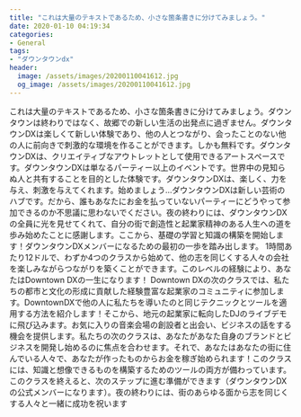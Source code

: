 ```yaml
---
title: "これは大量のテキストであるため、小さな箇条書きに分けてみましょう。"
date: 2020-01-10 04:19:34
categories:
- General
tags:
- "ダウンタウンdx"
header:
  image: /assets/images/20200110041612.jpg
  og_image: /assets/images/20200110041612.jpg
---
```


これは大量のテキストであるため、小さな箇条書きに分けてみましょう。ダウンタウンは終わりではなく、故郷での新しい生活の出発点に過ぎません。ダウンタウンDXは楽しくて新しい体験であり、他の人とつながり、会ったことのない他の人に前向きで刺激的な環境を作ることができます。しかも無料です。ダウンタウンDXは、クリエイティブなアウトレットとして使用できるアートスペースです。ダウンタウンDXは単なるパーティー以上のイベントです。世界中の見知らぬ人と共有することを目的とした体験です。ダウンタウンDXは、楽しく、力を与え、刺激を与えてくれます。始めましょう…ダウンタウンDXは新しい芸術のハブです。だから、誰もあなたにお金を払っていないパーティーにどうやって参加できるのか不思議に思わないでください。夜の終わりには、ダウンタウンDXの全員に光を見せてくれて、自分の街で創造性と起業家精神のある人生への道を歩み始めたことに感謝します。ここから、基礎の学習と知識の構築を開始します！ダウンタウンDXメンバーになるための最初の一歩を踏み出します。 1時間あたり12ドルで、わずか4つのクラスから始めて、他の志を同じくする人々の会社を楽しみながらつながりを築くことができます。このレベルの経験により、あなたはDowntown DXの一生になります！ Downtown DXの次のクラスでは、私たちの都市と文化の形成に貢献した経験豊富な起業家のコミュニティに参加します。DowntownDXで他の人に私たちを導いたのと同じテクニックとツールを適用する方法を紹介します！そこから、地元の起業家に転向したDJのライブデモに飛び込みます。お気に入りの音楽会場の創設者と出会い、ビジネスの話をする機会を提供します。私たちの次のクラスは、あなたがあなた自身のブランドとビジネスを開発し始めるのに焦点を合わせます。それで、あなたはあなたの街に住んでいる人々で、あなたが作ったものからお金を稼ぎ始められます！このクラスには、知識と想像できるものを構築するためのツールの両方が備わっています。このクラスを終えると、次のステップに進む準備ができます（ダウンタウンDXの公式メンバーになります）。夜の終わりには、街のあらゆる面から志を同じくする人々と一緒に成功を祝います
